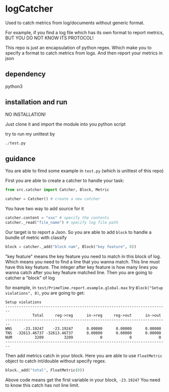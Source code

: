 # logCatcher

Used to catch metrics from log/documents without generic format.

For example, if you find a log file which has its own format to report metrics, BUT YOU DO NOT KNOW ITS PROTOCOL!

This repo is just an encapsulation of python regex.
Which make you to specify a format to catch metrics from logs.
And then report your metrics in json

## dependency

python3

## installation and run

NO INSTALLATION!

Just clone it and import the module into you python script

try to run my unittest by

```python
./test.py
```

## guidance

You are able to fimd some example in `test.py` (which is unittest of this repo)

First you are able to create a catcher to handle your task:

```python
from src.catcher import Catcher, Block, Metric

catcher = Catcher() # create a new catcher
```

You have two way to add source for it

```python
catcher.content = "xxx" # specify the contents
catcher._read("file_name") # specify log file path
```

Our target is to report a Json.
So you are able to add `block` to handle a bundle of metric with classify

```python
block = catcher._add("block nam", Block("key feature", 8))
```

"key feature" means the key feature you need to match in this block of log.
Which means you need to find a line that you wanna match.
This line must have this key feature.
The integer after key feature is how many lines you wanna catch after you key feature matched line.
Then you are going to catcher a "block" of log

for example, in `test/PrimeTime.report.example.global.max`
try `Block("Setup violations", 8)`, you are going to get:

```log
Setup violations
------------------------------------------------------------------------
            Total     reg->reg      in->reg     reg->out      in->out
------------------------------------------------------------------------
WNS     -23.19247    -23.19247      0.00000      0.00000      0.00000
TNS  -32613.46737 -32613.46737      0.00000      0.00000      0.00000
NUM          3209         3209            0            0            0
------------------------------------------------------------------------

```

Then add metrics catch in your block.
Here you are able to use `FloatMetric` object to catch int/double without specify regex.

```python
block._add("total", FloatMetric(0))
```

Above code means get the first variable in your block, `-23.19247`
You need to know this catch has not line limit.
